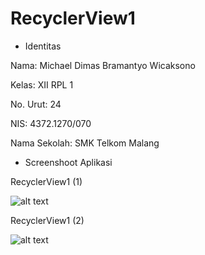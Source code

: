 # RecyclerView1

 - Identitas
 
 Nama: Michael Dimas Bramantyo Wicaksono
 
 Kelas: XII RPL 1
 
 No. Urut: 24
 
 NIS: 4372.1270/070
 
 Nama Sekolah: SMK Telkom Malang
 
 - Screenshoot Aplikasi

RecyclerView1 (1)
 
![alt text](https://github.com/dimassbw/RecyclerView1/blob/master/RecyclerView1-1.png "RecyclerView1-1")
 
RecyclerView1 (2)

![alt text](https://github.com/dimassbw/RecyclerView1/blob/master/RecyclerView1-2.png "RecyclerView1-2")
